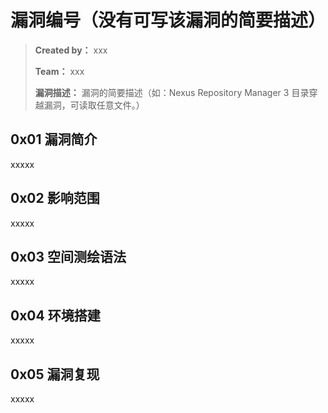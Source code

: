 # 漏洞编号（没有可写该漏洞的简要描述）

> **Created by：** xxx
> 
> **Team：** xxx
> 
> **漏洞描述：** 漏洞的简要描述（如：Nexus Repository Manager 3  目录穿越漏洞，可读取任意文件。）



## 0x01 漏洞简介 

xxxxx

## 0x02 影响范围

xxxxx

## 0x03 空间测绘语法

xxxxx

## 0x04 环境搭建

xxxxx

## 0x05 漏洞复现

xxxxx
